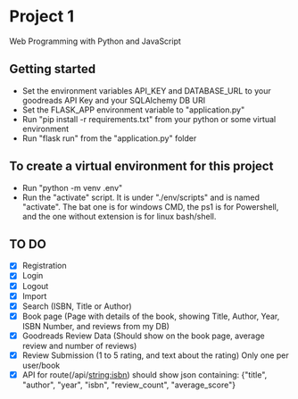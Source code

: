 # Project 1

Web Programming with Python and JavaScript


## Getting started

- Set the environment variables API_KEY and DATABASE_URL to your goodreads API Key and your SQLAlchemy DB URI
- Set the FLASK_APP environment variable to "application.py"
- Run "pip install -r requirements.txt" from your python or some virtual environment
- Run "flask run" from the "application.py" folder


## To create a virtual environment for this project

- Run "python -m venv .env"
- Run the "activate" script. It is under "./env/scripts" and is named "activate". The bat one is for windows CMD, the ps1 is for Powershell, and the one without extension is for linux bash/shell.




## TO DO

- [x] Registration
- [x] Login
- [x] Logout
- [x] Import
- [x] Search (ISBN, Title or Author)
- [x] Book page (Page with details of the book, showing Title, Author, Year, ISBN Number, and reviews from my DB)
- [x] Goodreads Review Data (Should show on the book page, average review and number of reviews)
- [x] Review Submission (1 to 5 rating, and text about the rating) Only one per user/book
- [x] API for route(/api/<string:isbn>) should show json containing: {"title", "author", "year", "isbn", "review_count", "average_score"}